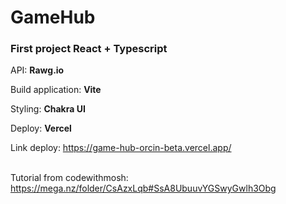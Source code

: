 <h1>GameHub</h1>
<h3>First project React + Typescript</h3>

<p>
  
API: **Rawg.io**

Build application: **Vite**

Styling: **Chakra UI**

Deploy: **Vercel**

Link deploy: https://game-hub-orcin-beta.vercel.app/
</br>
</br>

Tutorial from codewithmosh: https://mega.nz/folder/CsAzxLqb#SsA8UbuuvYGSwyGwlh3Obg

</p>
